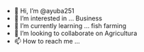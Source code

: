 - 👋 Hi, I’m @ayuba251
- 👀 I’m interested in ... Business
- 🌱 I’m currently learning ... fish farming
- 💞️ I’m looking to collaborate on Agricultura
- 📫 How to reach me ...

<!---
ayuba251/ayuba251 is a ✨ special ✨ repository because its `README.md` (this file) appears on your GitHub profile.
You can click the Preview link to take a look at your changes.
--->
